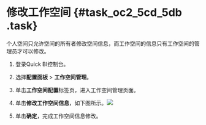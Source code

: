 # 修改工作空间 {#task_oc2_5cd_5db .task}

个人空间只允许空间的所有者修改空间信息，而工作空间的信息只有工作空间的管理员才可以修改。

1.  登录Quick BI控制台。 
2.  选择**配置面板** \> **工作空间管理**。 
3.  单击**工作空间配置**标签页，进入工作空间管理页面。 
4.   单击**修改工作空间信息**，如下图所示。![](http://static-aliyun-doc.oss-cn-hangzhou.aliyuncs.com/assets/img/9160/15580598141124_zh-CN.png)

 
5.  单击**确定**，完成工作空间信息修改。 

